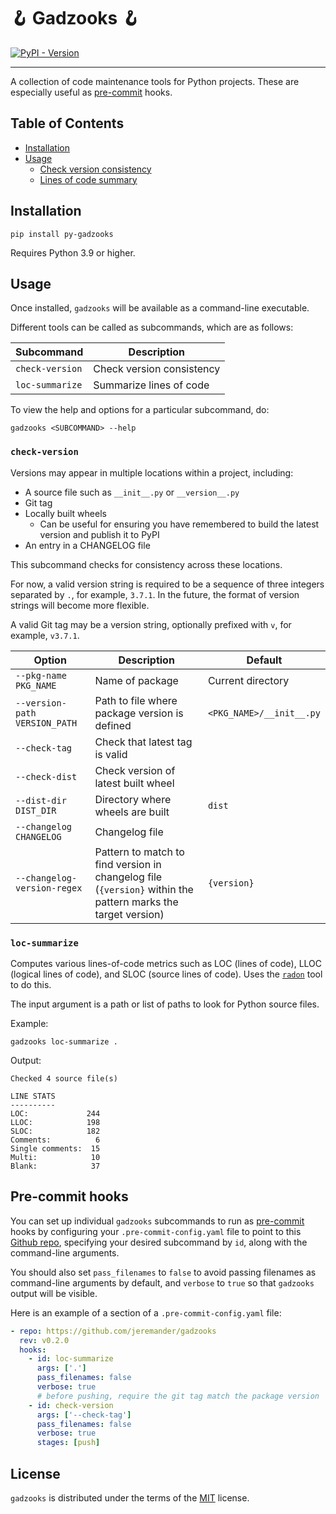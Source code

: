 # 🪝 Gadzooks 🪝

[![PyPI - Version](https://img.shields.io/pypi/v/gadzooks)](https://pypi.org/project/gadzooks)

<!-- [![PyPI - Python Version](https://img.shields.io/pypi/pyversions/gadzooks.svg)](https://pypi.org/project/gadzooks) -->

-----

A collection of code maintenance tools for Python projects. These are especially useful as [pre-commit](https://pre-commit.com) hooks.

## Table of Contents

- [Installation](#installation)
- [Usage](#usage)
    - [Check version consistency](#check-version)
    - [Lines of code summary](#loc-summarize)

## Installation

```text
pip install py-gadzooks
```

Requires Python 3.9 or higher.

## Usage

Once installed, `gadzooks` will be available as a command-line executable.

Different tools can be called as subcommands, which are as follows:

| Subcommand | Description |
| ---------- | ----------- |
| `check-version` | Check version consistency |
| `loc-summarize` | Summarize lines of code |

To view the help and options for a particular subcommand, do:

```text
gadzooks <SUBCOMMAND> --help
```

### `check-version`

Versions may appear in multiple locations within a project, including:

- A source file such as `__init__.py` or `__version__.py`
- Git tag
- Locally built wheels
    - Can be useful for ensuring you have remembered to build the latest version and publish it to PyPI
- An entry in a CHANGELOG file

This subcommand checks for consistency across these locations.

For now, a valid version string is required to be a sequence of three integers separated by `.`, for example, `3.7.1`. In the future, the format of version strings will become more flexible.

A valid Git tag may be a version string, optionally prefixed with `v`, for example, `v3.7.1`.

| Option | Description | Default |
| ------ | ----------- | ------- |
| `--pkg-name PKG_NAME` | Name of package | Current directory |
| `--version-path VERSION_PATH` | Path to file where package version is defined | `<PKG_NAME>/__init__.py` |
| `--check-tag` | Check that latest tag is valid | |
| `--check-dist` | Check version of latest built wheel | |
| `--dist-dir DIST_DIR` | Directory where wheels are built | `dist` |
| `--changelog CHANGELOG` | Changelog file | |
| `--changelog-version-regex` | Pattern to match to find version in changelog file (`{version}` within the pattern marks the target version) | `{version}` |

### `loc-summarize`

Computes various lines-of-code metrics such as LOC (lines of code), LLOC (logical lines of code), and SLOC (source lines of code). Uses the [`radon`](https://radon.readthedocs.io/en/latest/) tool to do this.

The input argument is a path or list of paths to look for Python source files.

Example:

```text
gadzooks loc-summarize .
```

Output:

```text
Checked 4 source file(s)

LINE STATS
----------
LOC:             244
LLOC:            198
SLOC:            182
Comments:          6
Single comments:  15
Multi:            10
Blank:            37
```

## Pre-commit hooks

You can set up individual `gadzooks` subcommands to run as [pre-commit](https://pre-commit.com) hooks by configuring your `.pre-commit-config.yaml` file to point to this [Github repo](https://github.com/jeremander/gadzooks), specifying your desired subcommand by `id`, along with the command-line arguments.

You should also set `pass_filenames` to `false` to avoid passing filenames as command-line arguments by default, and `verbose` to `true` so that `gadzooks` output will be visible.

Here is an example of a section of a `.pre-commit-config.yaml` file:

```yaml
- repo: https://github.com/jeremander/gadzooks
  rev: v0.2.0
  hooks:
    - id: loc-summarize
      args: ['.']
      pass_filenames: false
      verbose: true
      # before pushing, require the git tag match the package version
    - id: check-version
      args: ['--check-tag']
      pass_filenames: false
      verbose: true
      stages: [push]
```


## License

`gadzooks` is distributed under the terms of the [MIT](https://spdx.org/licenses/MIT.html) license.
